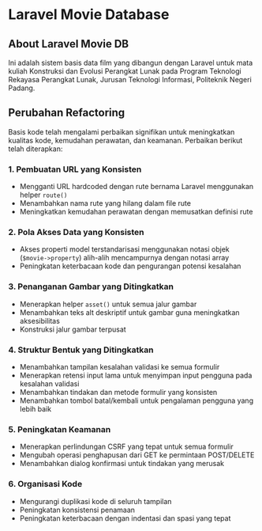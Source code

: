 # Laravel Movie Database

## About Laravel Movie DB

Ini adalah sistem basis data film yang dibangun dengan Laravel untuk mata kuliah Konstruksi dan Evolusi Perangkat Lunak pada Program Teknologi Rekayasa Perangkat Lunak, Jurusan Teknologi Informasi, Politeknik Negeri Padang.

## Perubahan Refactoring

Basis kode telah mengalami perbaikan signifikan untuk meningkatkan kualitas kode, kemudahan perawatan, dan keamanan. Perbaikan berikut telah diterapkan:

### 1. Pembuatan URL yang Konsisten
- Mengganti URL hardcoded dengan rute bernama Laravel menggunakan helper `route()`
- Menambahkan nama rute yang hilang dalam file rute
- Meningkatkan kemudahan perawatan dengan memusatkan definisi rute

### 2. Pola Akses Data yang Konsisten
- Akses properti model terstandarisasi menggunakan notasi objek (`$movie->property`) alih-alih mencampurnya dengan notasi array
- Peningkatan keterbacaan kode dan pengurangan potensi kesalahan

### 3. Penanganan Gambar yang Ditingkatkan
- Menerapkan helper `asset()` untuk semua jalur gambar
- Menambahkan teks alt deskriptif untuk gambar guna meningkatkan aksesibilitas
- Konstruksi jalur gambar terpusat

### 4. Struktur Bentuk yang Ditingkatkan
- Menambahkan tampilan kesalahan validasi ke semua formulir
- Menerapkan retensi input lama untuk menyimpan input pengguna pada kesalahan validasi
- Menambahkan tindakan dan metode formulir yang konsisten
- Menambahkan tombol batal/kembali untuk pengalaman pengguna yang lebih baik

### 5. Peningkatan Keamanan
- Menerapkan perlindungan CSRF yang tepat untuk semua formulir
- Mengubah operasi penghapusan dari GET ke permintaan POST/DELETE
- Menambahkan dialog konfirmasi untuk tindakan yang merusak

### 6. Organisasi Kode
- Mengurangi duplikasi kode di seluruh tampilan
- Peningkatan konsistensi penamaan
- Peningkatan keterbacaan dengan indentasi dan spasi yang tepat
